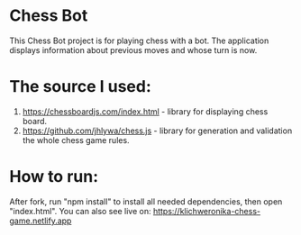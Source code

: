 # Chess Bot

This Chess Bot project is for playing chess with a bot. The application displays information about previous moves and whose turn is now.

# The source I used:

1. https://chessboardjs.com/index.html - library for displaying chess board.
2. https://github.com/jhlywa/chess.js - library for generation and validation the whole chess game rules.

# How to run:

After fork, run "npm install" to install all needed dependencies, then open "index.html". You can also see live on: https://klichweronika-chess-game.netlify.app
